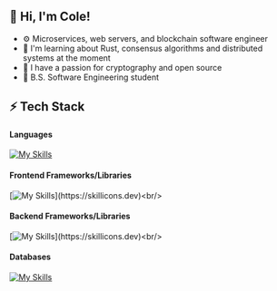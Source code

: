 ## 👋 Hi, I'm Cole!
- ⚙️ Microservices, web servers, and blockchain software engineer
- 💭 I'm learning about Rust, consensus algorithms and distributed systems at the moment <br/>
- 🔑 I have a passion for cryptography and open source
- 📘 B.S. Software Engineering student


<!-- Level 2/3: -->
## ⚡️ Tech Stack
#### Languages
[![My Skills](https://skillicons.dev/icons?i=go,ts,rust,py,java)](https://skillicons.dev)<br/>

####  Frontend Frameworks/Libraries
[![My Skills](https://skillicons.dev/icons?i=react,vue,htmx,tailwind,)](https://skillicons.dev)<br/>

#### Backend Frameworks/Libraries
[![My Skills](https://skillicons.dev/icons?i=nextjs,express,spring,django,)](https://skillicons.dev)<br/>

#### Databases
[![My Skills](https://skillicons.dev/icons?i=mongodb,postgres,mysql,firebase,supabase)](https://skillicons.dev)<br/>





